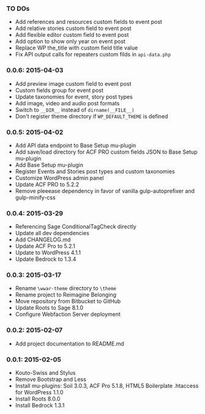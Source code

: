 ### TO DOs

* Add references and resources custom fields to event post
* Add relative stories custom field to event post
* Add flexible editor custom field to event post
* Add option to show only year on event post
* Replace WP the_title with custom field title value
* Fix API output calls for repeaters custom filds in `api-data.php`

### 0.0.6: 2015-04-03

* Add preview image custom field to event post
* Custom fields group for event post
* Update taxonomies for event, story post types
* Add image, video and audio post formats
* Switch to `__DIR__` instead of `dirname(__FILE__)`
* Don't register theme directory if `WP_DEFAULT_THEME` is defined

### 0.0.5: 2015-04-02

* Add API data endpoint to Base Setup mu-plugin
* Add save/load directory for ACF PRO custom fields JSON to Base Setup mu-plugin
* Add Base Setup mu-plugin
* Register Events and Stories post types and custom taxonomies
* Customize WordPress admin panel
* Update ACF PRO to 5.2.2
* Remove pleeease dependency in favor of vanilla gulp-autoprefixer and gulp-minify-css

### 0.0.4: 2015-03-29

* Referencing Sage ConditionalTagCheck directly
* Update all dev dependencies
* Add CHANGELOG.md
* Update ACF Pro to 5.2.1
* Update to WordPress 4.1.1
* Update Bedrock to 1.3.4

### 0.0.3: 2015-03-17

* Rename `\wwar-theme` directory to `\theme`
* Rename project to Reimagine Belonging
* Move repository from Bitbucket to GitHub
* Update Roots to Sage 8.1.0
* Configure Webfaction Server deployment

### 0.0.2: 2015-02-07

* Add project documentation to README.md

### 0.0.1: 2015-02-05

* Kouto-Swiss and Stylus
* Remove Bootstrap and Less
* Install mu-plugins: Soil 3.0.3, ACF Pro 5.1.8, HTML5 Boilerplate .htaccess for WordPress 1.1.0
* Install Roots 8.0.0
* Install Bedrock 1.3.1